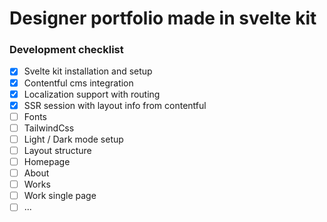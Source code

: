 # Designer portfolio made in svelte kit

### Development checklist

- [x] Svelte kit installation and setup
- [x] Contentful cms integration
- [x] Localization support with routing
- [x] SSR session with layout info from contentful
- [ ] Fonts
- [ ] TailwindCss
- [ ] Light / Dark mode setup
- [ ] Layout structure
- [ ] Homepage
- [ ] About
- [ ] Works
- [ ] Work single page
- [ ] ...
